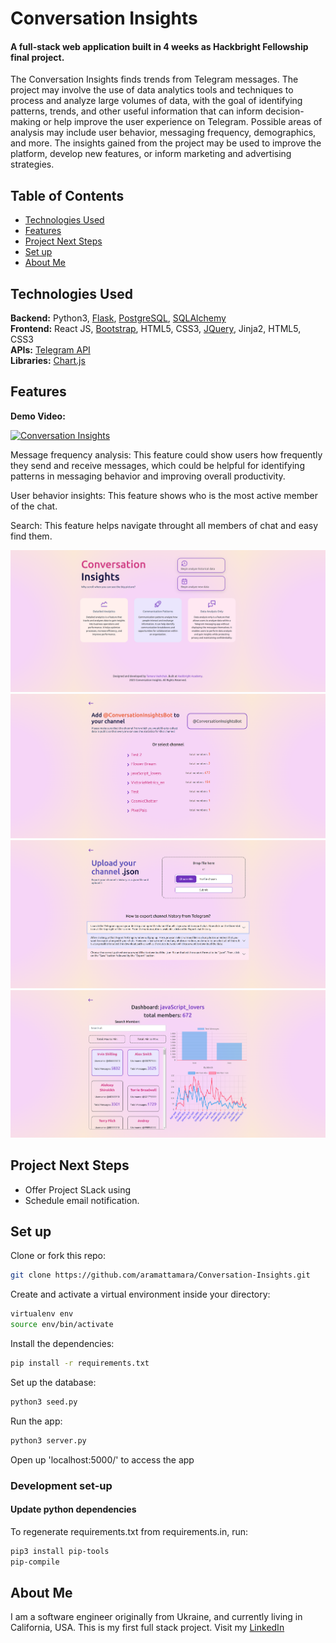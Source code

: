 # Conversation Insights

#### A full-stack web application built in 4 weeks as Hackbright Fellowship final project.

The Conversation Insights finds trends from Telegram messages. The project may involve the use of data analytics tools and techniques to
process and analyze large volumes of data, with the goal of identifying patterns, trends, and other useful information
that can inform decision-making or help improve the user experience on Telegram. Possible areas of analysis may include
user behavior, messaging frequency, demographics, and more. The insights gained from the project may be used to improve
the platform, develop new features, or inform marketing and advertising strategies.



## Table of Contents

* [Technologies Used](#technologiesused)
* [Features](#features)
* [Project Next Steps](#nextsteps)
* [Set up](#setup)
* [About Me](#author)

## <a name="technologiesused"></a>Technologies Used

<strong>Backend:</strong> Python3, [Flask](https://flask.palletsprojects.com/en/2.1.x/), [PostgreSQL](https://www.postgresql.org/), [SQLAlchemy](https://www.sqlalchemy.org/)<br />
<strong>Frontend:</strong> React JS, [Bootstrap](https://getbootstrap.com), HTML5, CSS3, [JQuery](https://jquery.com), Jinja2, HTML5, CSS3 <br />
<strong>APIs:</strong> [Telegram API](https://core.telegram.org/) <br />
<strong>Libraries:</strong> [Chart.js](https://github.com/kurkle/Chart.js) <br />

## Features
**Demo Video:**

<a href="https://www.youtube.com/watch?feature=player_embedded&v=rgt0_Jm-muE"
target="_blank"><img src="http://img.youtube.com/vi/rgt0_Jm-muE/0.jpg"
alt="Conversation Insights" width="150" height="100" border="0" /></a>

Message frequency analysis: This feature could show users how frequently they send and receive messages, which could be
helpful for identifying patterns in messaging behavior and improving overall productivity.

User behavior insights: This feature shows who is the most active member of the chat.

Search: This feature helps navigate throught all members of chat and easy find them.

<img src="static/screenshots/home_page.png">
<img src="static/screenshots/add_bot.png">
<img src="static/screenshots/upload_history.png">
<img src="static/screenshots/dashoard.png">


## <a name="nextsteps"></a>Project Next Steps

* Offer Project SLack using
* Schedule email notification.

## <a name="setup"></a>Set up
Clone or fork this repo:
```sh
git clone https://github.com/aramattamara/Conversation-Insights.git
```
Create and activate a virtual environment inside your directory:
```sh
virtualenv env
source env/bin/activate
```
Install the dependencies:
```sh
pip install -r requirements.txt
```
Set up the database:
```sh
python3 seed.py
```
Run the app:
```sh
python3 server.py
```
Open up 'localhost:5000/' to access the app

### Development set-up
#### Update python dependencies
To regenerate requirements.txt from requirements.in, run:
```sh
pip3 install pip-tools
pip-compile
```


## <a name="author"></a>About Me

I am a software engineer originally from Ukraine, and currently living in California, USA. This is my first full stack
project. Visit my [LinkedIn](https://www.linkedin.com/in/tamara-vashchuk/)
